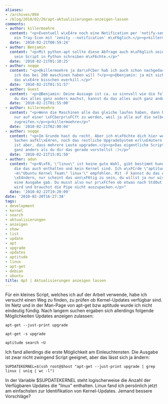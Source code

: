 ```yaml
---
aliases:
- /archives/894
- /blog/2010/02/20/apt-aktualisierungen-anzeigen-lassen
comments:
- author: killermoehre
  content: "<p>Eventuell w\xE4re noch eine Notification per 'notify-send' und/oder
    ein Tray-Icon mit 'zenity --notification' m\xF6glich.</p><p>killermoehre</p>"
  date: '2010-02-21T00:59:24'
- author: Benjamin
  content: "<p>Mit python-apt sollte diese Abfrage auch m\xF6glich sein, wenn man
    sein Script in Python schreiben m\xF6chte.</p>"
  date: '2010-02-21T01:10:25'
- author: noqqe
  content: "<p>@killermoehre ja dar\xFCber hab ich auch schon nachgedacht. aber ob
    ich das bei 200 maschinen haben will ?</p><p>@benjamin: ja mit sicherheit. aber
    das w\xE4re bisschen overkill.</p>"
  date: '2010-02-21T01:51:57'
- author: Guest
  content: '<p>@Benjamin: Deine Aussage ist ca. so sinnvoll wie die folgende: "Wenn
    du das alles ganz anders machst, kannst du das alles auch ganz anders machen."</p>'
  date: '2010-02-21T01:55:00'
- author: killermoehre
  content: "<p>Wenn die Maschinen alle das gleiche laufen haben, dann braucht es doch
    nur auf einer \xFCberpr\xFCft zu werden, weil ja alle auf die selbe Paketquelle
    zugreifen.</p><p>killermoehre</p>"
  date: '2010-02-21T02:00:04'
- author: noqqe
  content: "<p>Im Grunde hast du recht. Aber ich m\xF6chte dich hier weder mit Firmeninterna
    Sachen aufkl\xE4ren, noch das restliche UpgradeSystem erl\xE4utern. Hauptgrund
    ist aber, dass mehrere Leute upgraden.</p><p>Das eigentliche Script, ist auch
    ganz anders als du dir das gerade vorstellst :)</p>"
  date: '2010-02-21T15:01:50'
- author: adun
  content: "<p>N\xF6, \"linux\" ist keine gute Wahl, gibt bestimmt hundert Paketnamen,
    die das auch enthalten und kein Kernel sind. Ich w\xFCrde \"aptitude search '~U
    ~m\"Ubuntu Kernel Team\" linux'\" empfehlen. Mit -F kannst du das Ausgabeformat
    \xE4ndern, nur scheint das unn\xF6tig zu sein, du willst ja nur wissen ob es \xFCberhaupt
    eine Ausgabe gab. Du musst also nur pr\xFCfen ob etwas nach StdOut geschrieben
    wird und brauchst die Pipe nicht auszupacken.</p>"
  date: '2010-02-22T19:20:09'
date: '2010-02-20T16:27:38'
tags:
- development
- kernel
- search
- aktualisierungen
- anzeigen
- show
- list
- update
- apt
- upgrade
- updates
- aptitude
- linux
- apt-get
- debian
- ubuntu
title: Apt | Aktualisierungen anzeigen lassen
---
```


Für ein kleines Script, welches ich auf der Arbeit verwende, habe ich
versucht einen Weg zu finden, zu prüfen ob Kernel-Updates verfügbar sind. Im
Netz und in der Man-Page von apt-get bzw aptitude wurde ich nicht eindeutig
fündig. Nach langem suchen ergaben sich allerdings folgende Möglichkeiten
Updates anzeigen zulassen:

```
apt-get --just-print upgrade
```

```
apt-get -s upgrade
```

```
aptitude search ~U
```

Ich fand allerdings die erste Möglichkeit am Einleuchtensten.  Die Ausgabe
ist zwar nicht zwingend Script geeignet, aber das lässt sich ja ändern:

    SUPDATEKERNEL=$(ssh root@$host "apt-get --just-print upgrade | grep linux | uniq | wc -l")

In der Variable $SUPDATEKERNEL steht logischerweise die Anzahl der
Verfügbaren Updates die "linux" enthalten. Linux fand ich persönlich jetzt
am einfachsten zur Identifikation von Kernel-Updates. Jemand bessere
Vorschläge?
